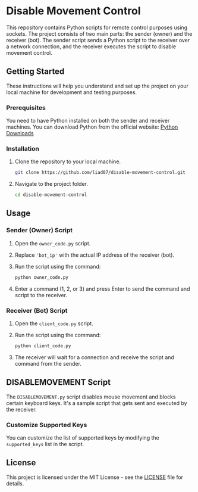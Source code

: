 
# Disable Movement Control

This repository contains Python scripts for remote control purposes using sockets. The project consists of two main parts: the sender (owner) and the receiver (bot). The sender script sends a Python script to the receiver over a network connection, and the receiver executes the script to disable movement control.

## Getting Started

These instructions will help you understand and set up the project on your local machine for development and testing purposes.

### Prerequisites

You need to have Python installed on both the sender and receiver machines. You can download Python from the official website: [Python Downloads](https://www.python.org/downloads/)

### Installation

1. Clone the repository to your local machine.

   ```bash
   git clone https://github.com/liad07/disable-movement-control.git
   ```

2. Navigate to the project folder.

   ```bash
   cd disable-movement-control
   ```

## Usage

### Sender (Owner) Script

1. Open the `owner_code.py` script.
2. Replace `'bot_ip'` with the actual IP address of the receiver (bot).
3. Run the script using the command:

   ```bash
   python owner_code.py
   ```

4. Enter a command (1, 2, or 3) and press Enter to send the command and script to the receiver.

### Receiver (Bot) Script

1. Open the `client_code.py` script.
2. Run the script using the command:

   ```bash
   python client_code.py
   ```

3. The receiver will wait for a connection and receive the script and command from the sender.

## DISABLEMOVEMENT Script

The `DISABLEMOVEMENT.py` script disables mouse movement and blocks certain keyboard keys. It's a sample script that gets sent and executed by the receiver.

### Customize Supported Keys

You can customize the list of supported keys by modifying the `supported_keys` list in the script.

## License

This project is licensed under the MIT License - see the [LICENSE](LICENSE) file for details.


